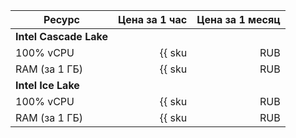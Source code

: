 | Ресурс        | Цена за 1 час                                                  | Цена за 1 месяц                                                      |
| ----- | ----: | ----: |
| **Intel Cascade Lake**                                                                                                                                |
| 100% vCPU     | {{ sku|RUB|mdb.cluster.elasticsearch.v2.cpu.c100|string }}     | {{ sku|RUB|mdb.cluster.elasticsearch.v2.cpu.c100|month|string }}     |
| RAM (за 1 ГБ) | {{ sku|RUB|mdb.cluster.elasticsearch.v2.ram.platinum|string }} | {{ sku|RUB|mdb.cluster.elasticsearch.v2.ram.platinum|month|string }} |
| **Intel Ice Lake**                                                                                                                                    |
| 100% vCPU     | {{ sku|RUB|mdb.cluster.elasticsearch.v3.cpu.c100|string }}     | {{ sku|RUB|mdb.cluster.elasticsearch.v3.cpu.c100|month|string }}     |
| RAM (за 1 ГБ) | {{ sku|RUB|mdb.cluster.elasticsearch.v3.ram.platinum|string }} | {{ sku|RUB|mdb.cluster.elasticsearch.v3.ram.platinum|month|string }} |